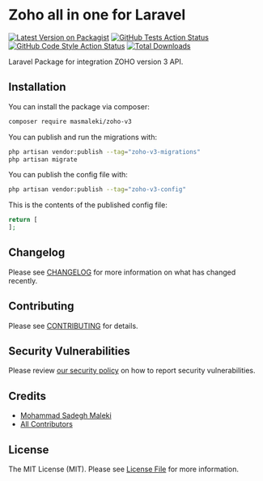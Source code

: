 


# Zoho all in one for Laravel

[![Latest Version on Packagist](https://img.shields.io/packagist/v/masmaleki/zoho-v3.svg?style=flat-square)](https://packagist.org/packages/masmaleki/zoho-v3)
[![GitHub Tests Action Status](https://img.shields.io/github/workflow/status/masmaleki/zoho-v3/run-tests?label=tests)](https://github.com/masmaleki/zoho-v3/actions?query=workflow%3Arun-tests+branch%3Amain)
[![GitHub Code Style Action Status](https://img.shields.io/github/workflow/status/masmaleki/zoho-v3/Fix%20PHP%20code%20style%20issues?label=code%20style)](https://github.com/masmaleki/zoho-v3/actions?query=workflow%3A"Fix+PHP+code+style+issues"+branch%3Amain)
[![Total Downloads](https://img.shields.io/packagist/dt/masmaleki/zoho-v3.svg?style=flat-square)](https://packagist.org/packages/masmaleki/zoho-v3)

Laravel Package for integration ZOHO version 3 API.

## Installation

You can install the package via composer:

```bash
composer require masmaleki/zoho-v3
```

You can publish and run the migrations with:

```bash
php artisan vendor:publish --tag="zoho-v3-migrations"
php artisan migrate
```

You can publish the config file with:

```bash
php artisan vendor:publish --tag="zoho-v3-config"
```

This is the contents of the published config file:

```php
return [
];
```

<!-- ## Usage

```php
$zohoAllInOne = new Masmaleki\ZohoAllInOne();
echo $zohoAllInOne->echoPhrase('Hello, Masmaleki!');
``` -->

<!-- ## Testing

```bash
composer test
``` -->

## Changelog

Please see [CHANGELOG](CHANGELOG.md) for more information on what has changed recently.

## Contributing

Please see [CONTRIBUTING](CONTRIBUTING.md) for details.

## Security Vulnerabilities

Please review [our security policy](../../security/policy) on how to report security vulnerabilities.

## Credits

- [Mohammad Sadegh Maleki](https://github.com/masmaleki)
- [All Contributors](../../contributors)

## License

The MIT License (MIT). Please see [License File](LICENSE.md) for more information.
